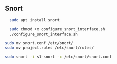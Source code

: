 ## Snort

```bash
  sudo apt install snort

```

```bash
  sudo chmod +x configure_snort_interface.sh
  ./configure_snort_interface.sh
```

```bash
sudo mv snort.conf /etc/snort/
sudo mv project.rules /etc/snort/rules/
```

```bash
sudo snort -i s1-snort -c /etc/snort/snort.conf
```
